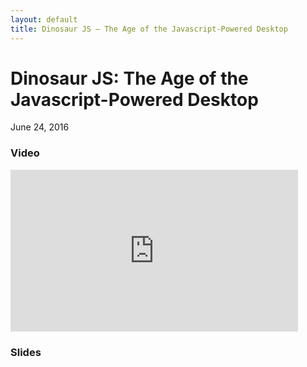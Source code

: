 ```yaml
---
layout: default
title: Dinosaur JS — The Age of the Javascript-Powered Desktop
---
```


# Dinosaur JS: The Age of the Javascript-Powered Desktop

June 24, 2016

### Video

<iframe width="460" height="259" src="https://www.youtube.com/embed/tcmqd_NWpZ8" frameborder="0" allowfullscreen></iframe>

### Slides

<script async class="speakerdeck-embed" data-id="6967b1ee56334f89a9c93dbe04b2aea8" data-ratio="1.77777777777778" src="//speakerdeck.com/assets/embed.js"></script>
